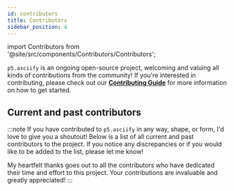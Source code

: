 ```yaml
---
id: contributors
title: Contributors
sidebar_position: 4
---
```


import Contributors from '@site/src/components/Contributors/Contributors';

`p5.asciify` is an ongoing open-source project, welcoming and valuing all kinds of contributions from the community! If you're interested in contributing, please check out our [**Contributing Guide**](#) for more information on how to get started.

## Current and past contributors
:::note
If you have contributed to `p5.asciify` in any way, shape, or form, I'd love to give you a shoutout! Below is a list of all current and past contributors to the project. If you notice any discrepancies or if you would like to be added to the list, please let me know!

My heartfelt thanks goes out to all the contributors who have dedicated their time and effort to this project. Your contributions are invaluable and greatly appreciated!
:::

<Contributors />
